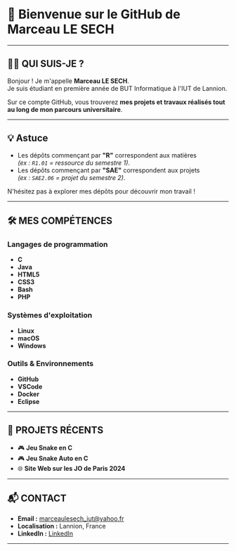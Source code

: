 # 👋 Bienvenue sur le GitHub de Marceau LE SECH 

---

## 🙋‍♂️ QUI SUIS-JE ?

Bonjour ! Je m'appelle **Marceau LE SECH**.  
Je suis étudiant en première année de BUT Informatique à l'IUT de Lannion.

Sur ce compte GitHub, vous trouverez **mes projets et travaux réalisés tout au long de mon parcours universitaire**.

---

## 💡 Astuce

- Les dépôts commençant par **"R"** correspondent aux matières  
  _(ex : `R1.01` = ressource du semestre 1)_.
- Les dépôts commençant par **"SAE"** correspondent aux projets  
  _(ex : `SAE2.06` = projet du semestre 2)_.

N'hésitez pas à explorer mes dépôts pour découvrir mon travail !

---

## 🛠️ MES COMPÉTENCES

### Langages de programmation
- **C**
- **Java**
- **HTML5**
- **CSS3**
- **Bash**
- **PHP**

### Systèmes d'exploitation
- **Linux**
- **macOS**
- **Windows**

### Outils & Environnements
- **GitHub**
- **VSCode**
- **Docker**
- **Eclipse**

---

## 🚀 PROJETS RÉCENTS

- 🎮 **Jeu Snake en C**
- 🎮 **Jeu Snake Auto en C**
- 🌐 **Site Web sur les JO de Paris 2024**

---

## 📬 CONTACT

- **Email :** marceaulesech_iut@yahoo.fr
- **Localisation :** Lannion, France
- **LinkedIn :** [LinkedIn](https://www.linkedin.com/)

---
